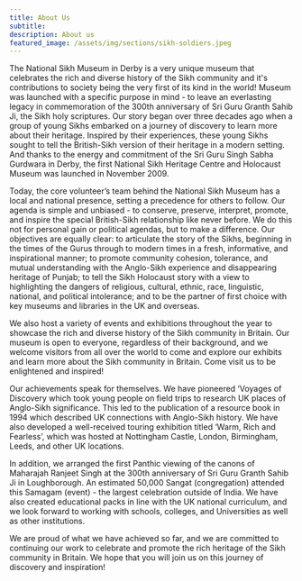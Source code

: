 ```yaml
---
title: About Us
subtitle:
description: About us
featured_image: /assets/img/sections/sikh-soldiers.jpeg
---
```


The National Sikh Museum in Derby is a very unique museum that celebrates the rich and diverse history of the Sikh community and it's contributions to society being the very first of its kind in the world! Museum was launched with a specific purpose in mind - to leave an everlasting legacy in commemoration of the 300th anniversary of Sri Guru Granth Sahib Ji, the Sikh holy scriptures. Our story began over three decades ago when a group of young Sikhs embarked on a journey of discovery to learn more about their heritage. Inspired by their experiences, these young Sikhs sought to tell the British-Sikh version of their heritage in a modern setting. And thanks to the energy and commitment of the Sri Guru Singh Sabha Gurdwara in Derby, the first National Sikh Heritage Centre and Holocaust Museum was launched in November 2009.

Today, the core volunteer’s team behind the National Sikh Museum has a local and national presence, setting a precedence for others to follow. Our agenda is simple and unbiased - to conserve, preserve, interpret, promote, and inspire the special British-Sikh relationship like never before. We do this not for personal gain or political agendas, but to make a difference.
Our objectives are equally clear: to articulate the story of the Sikhs, beginning in the times of the Gurus through to modern times in a fresh, informative, and inspirational manner; to promote community cohesion, tolerance, and mutual understanding with the Anglo-Sikh experience and disappearing heritage of Punjab; to tell the Sikh Holocaust story with a view to highlighting the dangers of religious, cultural, ethnic, race, linguistic, national, and political intolerance; and to be the partner of first choice with key museums and libraries in the UK and overseas.

We also host a variety of events and exhibitions throughout the year to showcase the rich and diverse history of the Sikh community in Britain. Our museum is open to everyone, regardless of their background, and we welcome visitors from all over the world to come and explore our exhibits and learn more about the Sikh community in Britain. Come visit us to be enlightened and inspired!

Our achievements speak for themselves. We have pioneered ‘Voyages of Discovery which took young people on field trips to research UK places of Anglo-Sikh significance. This led to the publication of a resource book in 1994 which described UK connections with Anglo-Sikh history. We have also developed a well-received touring exhibition titled ‘Warm, Rich and Fearless’, which was hosted at Nottingham Castle, London, Birmingham, Leeds, and other UK locations.

In addition, we arranged the first Panthic viewing of the canons of Maharajah Ranjeet Singh at the 300th anniversary of Sri Guru Granth Sahib Ji in Loughborough. An estimated 50,000 Sangat (congregation) attended this Samagam (event) - the largest celebration outside of India. We have also created educational packs in line with the UK national curriculum, and we look forward to working with schools, colleges, and Universities as well as other institutions.

We are proud of what we have achieved so far, and we are committed to continuing our work to celebrate and promote the rich heritage of the Sikh community in Britain. We hope that you will join us on this journey of discovery and inspiration!




